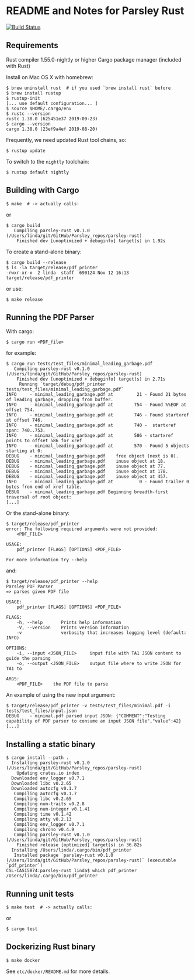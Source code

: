 # README and Notes for Parsley Rust

[![Build Status](https://travis-ci.com/SRI-CSL/parsley-rust.svg?token=o5TGhkjJAL4mzkVZNy5S&branch=master)](https://travis-ci.com/SRI-CSL/parsley-rust)

## Requirements

Rust compiler 1.55.0-nightly or higher
Cargo package manager (included with Rust)

Install on Mac OS X with homebrew:

    $ brew uninstall rust  # if you used `brew install rust` before
    $ brew install rustup
    $ rustup-init
    [... use default configuration... ]
    $ source $HOME/.cargo/env
    $ rustc --version
    rustc 1.38.0 (625451e37 2019-09-23)
    $ cargo --version
    cargo 1.38.0 (23ef9a4ef 2019-08-20)

Frequently, we need updated Rust tool chains, so:

    $ rustup update

To switch to the `nightly` toolchain:

    $ rustup default nightly

## Building with Cargo

    $ make  # -> actually calls:

or

    $ cargo build
       Compiling parsley-rust v0.1.0 (/Users/linda/git/GitHub/Parsley_repos/parsley-rust)
        Finished dev [unoptimized + debuginfo] target(s) in 1.92s

To create a stand-alone binary:

    $ cargo build --release
    $ ls -la target/release/pdf_printer
    -rwxr-xr-x  2 linda  staff  690124 Nov 12 16:13 target/release/pdf_printer

or use:

    $ make release

## Running the PDF Parser

With cargo:

    $ cargo run <PDF_file>

for example:

    $ cargo run tests/test_files/minimal_leading_garbage.pdf
       Compiling parsley-rust v0.1.0 (/Users/linda/git/GitHub/Parsley_repos/parsley-rust)
        Finished dev [unoptimized + debuginfo] target(s) in 2.71s
         Running `target/debug/pdf_printer tests/test_files/minimal_leading_garbage.pdf`
    INFO     - minimal_leading_garbage.pdf at         21 - Found 21 bytes of leading garbage, dropping from buffer.
    INFO     - minimal_leading_garbage.pdf at        754 - Found %%EOF at offset 754.
    INFO     - minimal_leading_garbage.pdf at        746 - Found startxref at offset 746.
    INFO     - minimal_leading_garbage.pdf at        740 -  startxref span: 740..753.
    INFO     - minimal_leading_garbage.pdf at        586 - startxref points to offset 586 for xref
    INFO     - minimal_leading_garbage.pdf at        570 - Found 5 objects starting at 0:
    DEBUG    - minimal_leading_garbage.pdf    free object (next is 0).
    DEBUG    - minimal_leading_garbage.pdf    inuse object at 18.
    DEBUG    - minimal_leading_garbage.pdf    inuse object at 77.
    DEBUG    - minimal_leading_garbage.pdf    inuse object at 178.
    DEBUG    - minimal_leading_garbage.pdf    inuse object at 457.
    INFO     - minimal_leading_garbage.pdf at          0 - Found trailer 0 bytes from end of xref table.
    DEBUG    - minimal_leading_garbage.pdf Beginning breadth-first traversal of root object:
    [...]

Or the stand-alone binary:

    $ target/release/pdf_printer
    error: The following required arguments were not provided:
        <PDF_FILE>

    USAGE:
        pdf_printer [FLAGS] [OPTIONS] <PDF_FILE>

    For more information try --help

and:

    $ target/release/pdf_printer --help
    Parsley PDF Parser
    => parses given PDF file

    USAGE:
        pdf_printer [FLAGS] [OPTIONS] <PDF_FILE>

    FLAGS:
        -h, --help       Prints help information
        -V, --version    Prints version information
        -v               verbosity that increases logging level (default: INFO)

    OPTIONS:
        -i, --input <JSON_FILE>     input file with TA1 JSON content to guide the parsing
        -o, --output <JSON_FILE>    output file where to write JSON for TA1 to

    ARGS:
        <PDF_FILE>    the PDF file to parse

An example of using the new input argument:

    $ target/release/pdf_printer -v tests/test_files/minimal.pdf -i tests/test_files/input.json
    DEBUG    - minimal.pdf parsed input JSON: {"COMMENT":"Testing capability of PDF parser to consume an input JSON file","value":42}
    [...]


## Installing a static binary

    $ cargo install --path .
      Installing parsley-rust v0.1.0 (/Users/linda/git/GitHub/Parsley_repos/parsley-rust)
        Updating crates.io index
      Downloaded env_logger v0.7.1
      Downloaded libc v0.2.65
      Downloaded autocfg v0.1.7
       Compiling autocfg v0.1.7
       Compiling libc v0.2.65
       Compiling num-traits v0.2.8
       Compiling num-integer v0.1.41
       Compiling time v0.1.42
       Compiling atty v0.2.13
       Compiling env_logger v0.7.1
       Compiling chrono v0.4.9
       Compiling parsley-rust v0.1.0 (/Users/linda/git/GitHub/Parsley_repos/parsley-rust)
        Finished release [optimized] target(s) in 36.82s
      Installing /Users/linda/.cargo/bin/pdf_printer
       Installed package `parsley-rust v0.1.0 (/Users/linda/git/GitHub/Parsley_repos/parsley-rust)` (executable `pdf_printer`)
    CSL-CAS15874:parsley-rust linda$ which pdf_printer
    /Users/linda/.cargo/bin/pdf_printer

## Running unit tests

    $ make test  # -> actually calls:

or

    $ cargo test

## Dockerizing Rust binary

    $ make docker

See `etc/docker/README.md` for more details.

